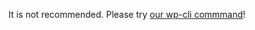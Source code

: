 It is not recommended.
Please try [our wp-cli commmand](https://github.com/vccw-team/scaffold-vccw)!
